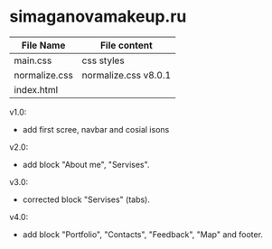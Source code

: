 # simaganovamakeup.ru

File Name 		| File content
----------------|----------------------
main.css       	| css styles
normalize.css   | normalize.css v8.0.1 | MIT License | github.com/necolas/normalize.css 
index.html      | 

v1.0:
 - add first scree, navbar and cosial isons
 
 v2.0:
 - add block "About me", "Servises".

 v3.0:
 - corrected block "Servises" (tabs).
 
  v4.0:
 - add block "Portfolio", "Contacts", "Feedback", "Map" and footer.
